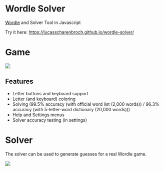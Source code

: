 # Wordle Solver
[Wordle](https://en.wikipedia.org/wiki/Wordle) and Solver Tool in Javascript

Try it here: https://lucasscharenbroch.github.io/wordle-solver/

# Game
<image src="game-screenshot.png">
  
## Features
- Letter buttons and keyboard support
- Letter (and keyboard) coloring
- Solving (99.5% accuracy (with official word list (2,000 words)) / 96.3% accuracy (with 5-letter-word dictionary (20,000 words)))
- Help and Settings menus
- Solver accuracy testing (in settings)
  
# Solver
The solver can be used to generate guesses for a real Wordle game.

<image src="solver-screenshot.png">
